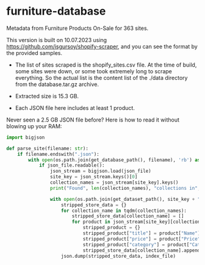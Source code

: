 # furniture-database
Metadata from Furniture Products On-Sale for 363 sites.

This version is built on 10.07.2023 using
https://github.com/isgursoy/shopify-scraper, 
and you can see the format by the provided samples.

* The list of sites scraped is the shopify_sites.csv file.
At the time of build, some sites were down, or some took
extremely long to scrape everything.
So the actual list is the content list of the ./data directory 
from the database.tar.gz archive.

* Extracted size is 15.3 GB.

* Each JSON file here includes at least 1 product.

Never seen a 2.5 GB JSON file before? Here is how to read it without blowing up your RAM:
```python
import bigjson

def parse_site(filename: str):
	if filename.endswith(".json"):
		with open(os.path.join(get_database_path(), filename), 'rb') as json_file:
			if json_file.readable():
				json_stream = bigjson.load(json_file)
				site_key = json_stream.keys()[0]
				collection_names = json_stream[site_key].keys()
				print("Found", len(collection_names), "collections in", filename)

				with open(os.path.join(get_dataset_path(), site_key + "_index.json"), "w") as index_file:
					stripped_store_data = {}
					for collection_name in tqdm(collection_names):
						stripped_store_data[collection_name] = []
						for product in json_stream[site_key][collection_name]:
							stripped_product = {}
							stripped_product["title"] = product["Name"]
							stripped_product["price"] = product["Price"]
							stripped_product["category"] = product["Category"]
							stripped_store_data[collection_name].append(stripped_product)
					json.dump(stripped_store_data, index_file)
```
